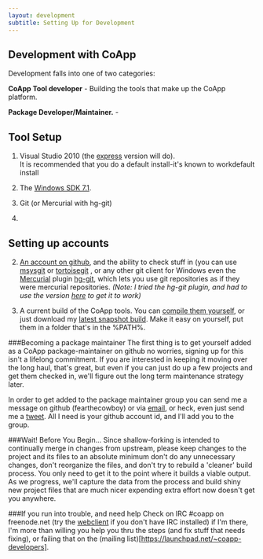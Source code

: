 ```yaml
---
layout: development
subtitle: Setting Up for Development
---
```

## Development with CoApp 

Development falls into one of two categories:

**CoApp Tool developer** - Building the tools that make up the CoApp platform.


**Package Developer/Maintainer.** -


## Tool Setup  
1.  Visual Studio 2010 (the [express](http://www.microsoft.com/express/Downloads/)
version will do).  
It is recommended that you do a default install-it's known to workdefault install

2. The [Windows SDK 7.1](http://download.microsoft.com/download/A/6/A/A6AC035D-DA3F-4F0C-ADA4-37C8E5D34E3D/winsdk_web.exe).

2. Git (or Mercurial with hg-git)

3. 


## Setting up accounts
2. [An account on github](https://github.com/signup/free), and the ability to check stuff in (you can use [msysgit](http://code.google.com/p/msysgit/) or [tortoisegit](http://code.google.com/p/tortoisegit/) , or any other git client for Windows even the [Mercurial](http://mercurial.selenic.com/downloads/) plugin [hg-git](http://hg-git.github.com/), which lets you use git repositories as if they were mercurial repositories. *(Note: I tried the hg-git plugin, and had to use the version [here](https://github.com/sampsyo/hg-git) to get it to work)*



5. A current build of the CoApp tools. You can [compile them yourself](http://fearthecowboy.com/2011/04/26/weve-moved-coapp-code-hosting-to-github/), or just download my [latest snapshot build](http://cdn.coapp.org/files/coapp-tools-snapshot.zip). Make it easy on yourself, put them in a folder that's in the %PATH%.
 


###Becoming a package maintainer
The first thing is to get yourself added as a CoApp package-maintainer on github no worries, signing up for this isn't a lifelong commitment. If you are interested in keeping it moving over the long haul, that's great, but even if you can just do up a few projects and get them checked in, we'll figure out the long term maintenance strategy later.

In order to get added to the package maintainer group you can send me a message on github (fearthecowboy) or via [email](mailto:garretts@microsoft.com), or heck, even just send me a [tweet](http://twitter.com/home?status=Hey%2C+%40fearthecowboy%21+I%27d+like+to+become+a+%23CoApp+package+maintainer.+My+github+id+is+...). All I need is your github account id, and I'll add you to the group.

 

###Wait! Before You Begin...
Since shallow-forking is intended to continually merge in changes from upstream, please keep changes to the project and its files to an absolute minimum don't do any unnecessary changes, don't reorganize the files, and don't try to rebuild a 'cleaner' build process.  You only need to get it to the point where it builds a viable output.  As we progress, we'll capture the data from the process and build shiny new project files that are much nicer expending extra effort now doesn't get you anywhere.

 

###If you run into trouble, and need help
Check on IRC #coapp on freenode.net (try the [webclient](http://webchat.freenode.net/) if you don't have IRC installed) if I'm there, I'm more than willing you help you thru the steps (and fix stuff that needs fixing), or failing that on the (mailing list)[https://launchpad.net/~coapp-developers].
